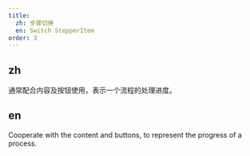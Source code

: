```yaml
---
title:
  zh: 步骤切换
  en: Switch StepperItem
order: 3
---
```


## zh

通常配合内容及按钮使用，表示一个流程的处理进度。

## en

Cooperate with the content and buttons, to represent the progress of a process.
